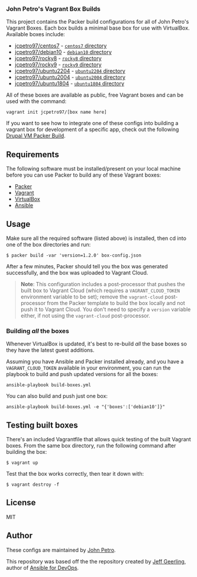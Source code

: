 ### John Petro's Vagrant Box Builds


This project contains the Packer build configurations for all of John Petro's Vagrant Boxes. Each box builds a minimal base box for use with VirtualBox. Available boxes include:

  - [jcpetro97/centos7](https://app.vagrantup.com/jcpetro97/boxes/centos7) - [`centos7` directory](centos7/)
  - [jcpetro97/debian10](https://app.vagrantup.com/jcpetro97/boxes/debian10) - [`debian10` directory](debian10/)
  - [jcpetro97/rocky8](https://app.vagrantup.com/jcpetro97/boxes/rocky8) - [`rocky8` directory](rocky8/)
  - [jcpetro97/rocky9](https://app.vagrantup.com/jcpetro97/boxes/rocky9) - [`rocky9` directory](rocky9/)
  - [jcpetro97/ubuntu2204](https://app.vagrantup.com/jcpetro97/boxes/ubuntu2204) - [`ubuntu2204` directory](ubuntu2204/)
  - [jcpetro97/ubuntu2004](https://app.vagrantup.com/jcpetro97/boxes/ubuntu2004) - [`ubuntu2004` directory](ubuntu2004/)
  - [jcpetro97/ubuntu1804](https://app.vagrantup.com/jcpetro97/boxes/ubuntu1804) - [`ubuntu1804` directory](ubuntu1804/)

All of these boxes are available as public, free Vagrant boxes and can be used with the command:

    vagrant init jcpetro97/[box name here]

If you want to see how to integrate one of these configs into building a vagrant box for development of a specific app, check out the following  [Drupal VM Packer Build](https://github.com/geerlingguy/packer-drupal-vm).

## Requirements

The following software must be installed/present on your local machine before you can use Packer to build any of these Vagrant boxes:

  - [Packer](http://www.packer.io/)
  - [Vagrant](http://vagrantup.com/)
  - [VirtualBox](https://www.virtualbox.org/)
  - [Ansible](https://docs.ansible.com/ansible/latest/installation_guide/intro_installation.html)

## Usage

Make sure all the required software (listed above) is installed, then cd into one of the box directories and run:

    $ packer build -var 'version=1.2.0' box-config.json

After a few minutes, Packer should tell you the box was generated successfully, and the box was uploaded to Vagrant Cloud.

> **Note**: This configuration includes a post-processor that pushes the built box to Vagrant Cloud (which requires a `VAGRANT_CLOUD_TOKEN` environment variable to be set); remove the `vagrant-cloud` post-processor from the Packer template to build the box locally and not push it to Vagrant Cloud. You don't need to specify a `version` variable either, if not using the `vagrant-cloud` post-processor.

### Building _all_ the boxes

Whenever VirtualBox is updated, it's best to re-build _all_ the base boxes so they have the latest guest additions.

Assuming you have Ansible and Packer installed already, and you have a `VAGRANT_CLOUD_TOKEN` available in your environment, you can run the playbook to build and push updated versions for all the boxes:

    ansible-playbook build-boxes.yml

You can also build and push just one box:

    ansible-playbook build-boxes.yml -e "{'boxes':['debian10']}"

## Testing built boxes

There's an included Vagrantfile that allows quick testing of the built Vagrant boxes. From the same box directory, run the following command after building the box:

    $ vagrant up

Test that the box works correctly, then tear it down with:

    $ vagrant destroy -f

## License

MIT

## Author

These configs are maintained by [John Petro](https://github.com/jcpetro97).  

This repository was based off the the repository created by [Jeff Geerling](https://www.jeffgeerling.com), author of [Ansible for DevOps](https://www.ansiblefordevops.com).
